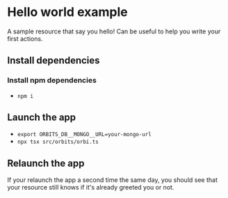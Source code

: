 # Hello world example

A sample resource that say you hello!
Can be useful to help you write your first actions.

## Install dependencies

### Install npm dependencies
- `npm i`

## Launch the app

- `export ORBITS_DB__MONGO__URL=your-mongo-url`
- `npx tsx src/orbits/orbi.ts`

## Relaunch the app

If your relaunch the app a second time the same day, you should see that your resource still knows if it's already greeted you or not.

